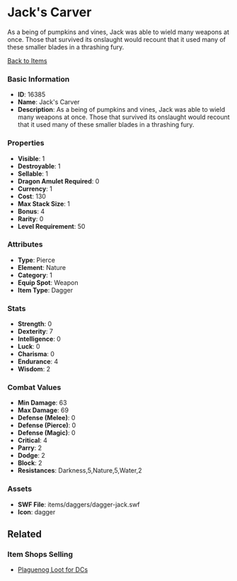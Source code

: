 # Jack's Carver

As a being of pumpkins and vines, Jack was able to wield many weapons at once. Those that survived its onslaught would recount that it used many of these smaller blades in a thrashing fury.

[Back to Items](../items.md)

### Basic Information

- **ID**: 16385
- **Name**: Jack&#039;s Carver
- **Description**: As a being of pumpkins and vines, Jack was able to wield many weapons at once. Those that survived its onslaught would recount that it used many of these smaller blades in a thrashing fury.

### Properties

- **Visible**: 1
- **Destroyable**: 1
- **Sellable**: 1
- **Dragon Amulet Required**: 0
- **Currency**: 1
- **Cost**: 130
- **Max Stack Size**: 1
- **Bonus**: 4
- **Rarity**: 0
- **Level Requirement**: 50

### Attributes

- **Type**: Pierce
- **Element**: Nature
- **Category**: 1
- **Equip Spot**: Weapon
- **Item Type**: Dagger

### Stats

- **Strength**: 0
- **Dexterity**: 7
- **Intelligence**: 0
- **Luck**: 0
- **Charisma**: 0
- **Endurance**: 4
- **Wisdom**: 2

### Combat Values

- **Min Damage**: 63
- **Max Damage**: 69
- **Defense (Melee)**: 0
- **Defense (Pierce)**: 0
- **Defense (Magic)**: 0
- **Critical**: 4
- **Parry**: 2
- **Dodge**: 2
- **Block**: 2
- **Resistances**: Darkness,5,Nature,5,Water,2

### Assets

- **SWF File**: items/daggers/dagger-jack.swf
- **Icon**: dagger

## Related

### Item Shops Selling

- [Plaguenog Loot for DCs](../item-shops/516-plaguenog-loot-for-dcs.md)

